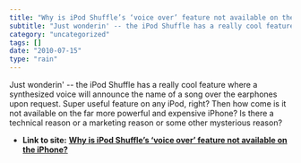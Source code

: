 ```yaml
---
title: "Why is iPod Shuffle’s ‘voice over’ feature not available on the iPhone?"
subtitle: "Just wonderin' -- the iPod Shuffle has a really cool feature where a"
category: "uncategorized"
tags: []
date: "2010-07-15"
type: "rain"
---
```

Just wonderin' -- the iPod Shuffle has a really cool feature where a
synthesized voice will announce the name of a song over the earphones upon
request. Super useful feature on any iPod, right? Then how come is it not
available on the far more powerful and expensive iPhone? Is there a technical
reason or a marketing reason or some other mysterious reason?


* **Link to site:** **[Why is iPod Shuffle’s ‘voice over’ feature not available on the iPhone?](None)**